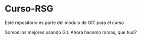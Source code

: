 # Curso-RSG

Este repositorio es parte del modulo de GIT para el curso

Somos los mejores usando Git. Ahora hacemo ramas, que tuul?
